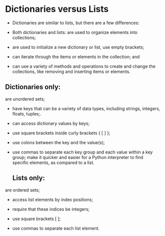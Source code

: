 # Dictionaries versus Lists 

- Dictionaries are similar to lists, but there are a few differences:

- Both dictionaries and lists:
 are used to organize elements into collections;

- are used to initialize a new dictionary or list, use empty brackets;

- can iterate through the items or elements in the collection; and

- can use a variety of methods and operations to create and change the collections, like removing and inserting items or elements.

## Dictionaries only:
are unordered sets;

- have keys that can be a variety of data types, including strings, integers, floats, tuples;.

- can access dictionary values by keys;

- use square brackets inside curly brackets { [ ] };

- use colons between the key and the value(s);

- use commas to separate each key group and each value within a key group;
  make it quicker and easier for a Python interpreter to find specific elements, as compared to a list.

  ## Lists only:
 are ordered sets;

- access list elements by index positions;

- require that these indices be integers;

- use square brackets [ ];

- use commas to separate each list element.
